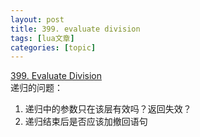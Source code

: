 ```yaml
---
layout: post
title: 399. evaluate division 
tags: [lua文章]
categories: [topic]
---
```

<p><a href="https://leetcode.com/problems/evaluate-division" target="_blank" rel="external noopener noreferrer">399. Evaluate Division</a><br/>递归的问题：</p>
<ol>
<li>递归中的参数只在该层有效吗？返回失效？</li>
<li>递归结束后是否应该加撤回语句</li>
</ol>